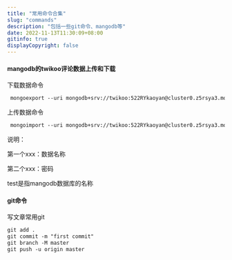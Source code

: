 ```yaml
---
title: "常用命令合集"
slug: "commands"
description: "包括一些git命令、mangodb等"
date: 2022-11-13T11:30:09+08:00
gitinfo: true
displayCopyright: false
---
```


#### mangodb的twikoo评论数据上传和下载
下载数据命令
```markdown
 mongoexport --uri mongodb+srv://twikoo:522RYkaoyan@cluster0.z5rsya3.mongodb.net/ --collection comment --type json --out twikoo-comments.json
```

上传数据命令
```markdown
 mongoimport --uri mongodb+srv://twikoo:522RYkaoyan@cluster0.z5rsya3.mongodb.net/test --collection comment --type json --file twikoo-comments.json --mode upsert
```

说明：

第一个xxx：数据名称

第二个xxx：密码

test是指mangodb数据库的名称

#### git命令
写文章常用git
```markdown
git add .
git commit -m "first commit"
git branch -M master
git push -u origin master
```
